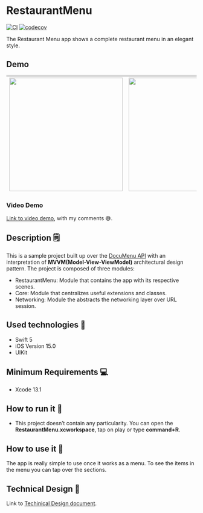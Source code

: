 # RestaurantMenu

[![CI](https://github.com/josevictor1/RestaurantMenu/actions/workflows/main_flow.yml/badge.svg)](https://github.com/josevictor1/RestaurantMenu/actions/workflows/main_flow.yml)
[![codecov](https://codecov.io/gh/josevictor1/RestaurantMenu/branch/main/graph/badge.svg?token=yvhIbInGEE)](https://codecov.io/gh/josevictor1/RestaurantMenu)


The Restaurant Menu app shows a complete restaurant menu in an elegant style.

## Demo 

<img src="https://user-images.githubusercontent.com/10730536/143901675-b9480ceb-a005-4736-b87c-f3f8747540a9.png" height= "300"> | <img src="https://user-images.githubusercontent.com/10730536/143901731-8a2caf97-28e5-4051-af5d-0b9f2e32a85f.png" height= "300"> | <img src="https://user-images.githubusercontent.com/10730536/143902390-e5089eb9-f937-4f44-909f-0874d8908e1b.gif" height= "300">
 --- | --- | ---
 
### Video Demo

[Link to video demo](https://drive.google.com/file/d/10aMzjtUbSorOq7vYrs3FU0QA9xMnddjV/view?usp=sharing), with my comments 😅.

## Description 🗒

This is a sample project built up over the [DocuMenu API](https://documenu.com/docs) with an interpretation of **MVVM(Model-View-ViewModel)** architectural design pattern. The project is composed of three modules:
- RestaurantMenu: Module that contains the app with its respective scenes.
- Core: Module that centralizes useful extensions and classes.
- Networking: Module the abstracts the networking layer over URL session.

## Used technologies  📱

- Swift 5
- iOS Version 15.0
- UIKit

## Minimum Requirements 💻

- Xcode 13.1

## How to run it 📲

- This project doesn’t contain any particularity. You can open the **RestaurantMenu.xcworkspace**, tap on play or type **command+R**. 

## How to use it 🧐

The app is really simple to use once it works as a menu. To see the items in the menu you can tap over the sections.

## Technical Design 📄

Link to [Techinical Design document](https://docs.google.com/document/d/1Cz1Kd22ndFG_cUreJFs5rGVoJ7k6EiyDG47h_nFhXEg/edit?usp=sharing).
